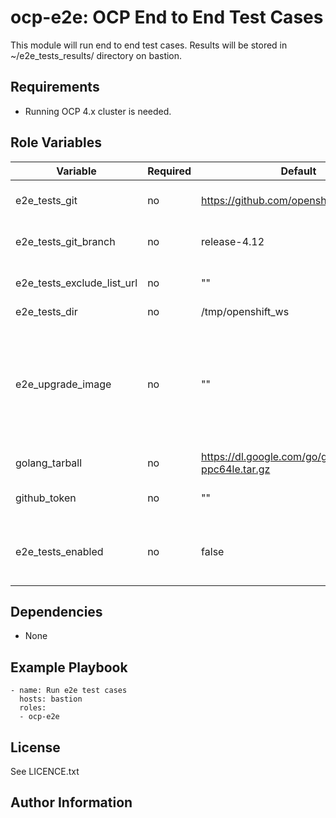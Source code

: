 ocp-e2e: OCP End to End Test Cases
=========

This module will run end to end test cases. Results will be stored in ~/e2e_tests_results/ directory on bastion.

Requirements
------------

 - Running OCP 4.x cluster is needed.

Role Variables
--------------

| Variable                    | Required | Default                                    | Comments                                            |
|-----------------------------|----------|--------------------------------------------|-----------------------------------------------------|
| e2e_tests_git               | no       | https://github.com/openshift/origin        | Git repo url for the e2e tests                      |
| e2e_tests_git_branch        | no       | release-4.12                               | Git repo branch for e2e tests                       |
| e2e_tests_exclude_list_url  | no       | ""                                         | URL to list of testcases to be excluded             |
| e2e_tests_dir               | no       | /tmp/openshift_ws                          | Test directory                                      |
| e2e_upgrade_image           | no       | ""                                         | The cluster will be upgraded to this image by e2e. In case of an empty string, the upgrade won't be done. |
| golang_tarball              | no       | https://dl.google.com/go/go1.18.6.linux-ppc64le.tar.gz | HTTP URL for golang tarball             |
| github_token                | no       | ""                                         | Github token used for authentication                |
| e2e_tests_enabled           | no       | false                                      | Flag to be set to true to enable e2e tests playbook |

Dependencies
------------

 - None

Example Playbook
----------------

    - name: Run e2e test cases
      hosts: bastion
      roles:
      - ocp-e2e

License
-------

See LICENCE.txt

Author Information
------------------

